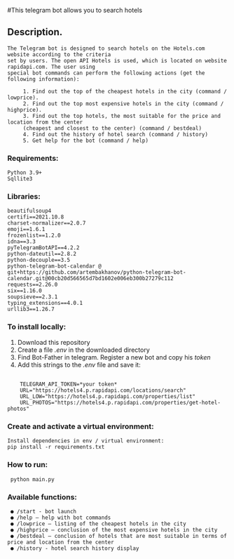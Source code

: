 #This telegram bot allows you to search hotels

## Description.
    The Telegram bot is designed to search hotels on the Hotels.com website according to the criteria
    set by users. The open API Hotels is used, which is located on website rapidapi.com. The user using 
    special bot commands can perform the following actions (get the following information):

         1. Find out the top of the cheapest hotels in the city (command / lowprice).
         2. Find out the top most expensive hotels in the city (command / highprice).
         3. Find out the top hotels, the most suitable for the price and location from the center
         (cheapest and closest to the center) (command / bestdeal)
         4. Find out the history of hotel search (command / history)
         5. Get help for the bot (command / help) 

### Requirements:

    Python 3.9+
    Sqllite3

### Libraries:

    beautifulsoup4
    certifi==2021.10.8
    charset-normalizer==2.0.7
    emoji==1.6.1
    frozenlist==1.2.0
    idna==3.3
    pyTelegramBotAPI==4.2.2
    python-dateutil==2.8.2
    python-decouple==3.5
    python-telegram-bot-calendar @ git+https://github.com/artembakhanov/python-telegram-bot-calendar.git@00cb20d566565d7bd1602e006eb300b27279c112
    requests==2.26.0
    six==1.16.0
    soupsieve==2.3.1
    typing_extensions==4.0.1
    urllib3==1.26.7

### To install locally:

   1. Download this repository
   2. Create a file *.env* in the downloaded directory
   3. Find Bot-Father in telegram. Register a new bot and copy his *token*
   4. Add this strings to the *.env* file and save it:
##
        TELEGRAM_API_TOKEN=*your token*
        URL="https://hotels4.p.rapidapi.com/locations/search"
        URL_LOW="https://hotels4.p.rapidapi.com/properties/list"
        URL_PHOTOS="https://hotels4.p.rapidapi.com/properties/get-hotel-photos"


### Create and activate a virtual environment:

    Install dependencies in env / virtual environment:   
    pip install -r requirements.txt

### How to run:

     python main.py

### Available functions:

     ● /start - bot launch
     ● /help — help with bot commands
     ● /lowprice — listing of the cheapest hotels in the city
     ● /highprice — conclusion of the most expensive hotels in the city
     ● /bestdeal — conclusion of hotels that are most suitable in terms of price and location from the center
     ● /history - hotel search history display

